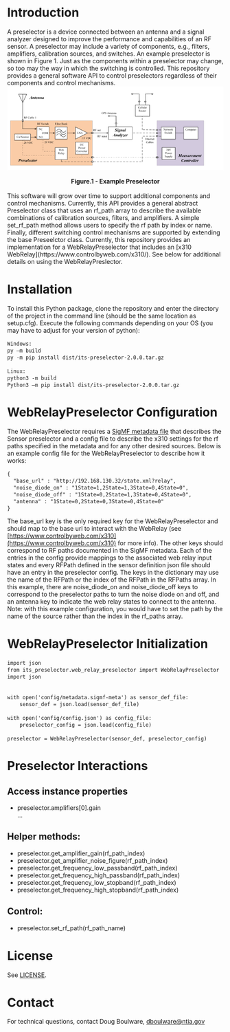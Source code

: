 # Introduction
A preselector is a device connected between an antenna and a signal analyzer 
designed to improve the performance and capabilities of an RF sensor. 
A preselector may include a variety of components, e.g., filters, amplifiers, 
calibration sources, and switches. An example preselector is shown in Figure 1. Just as the components within a preselector may change, so too may the way in which 
the switching is controlled. This repository provides a general software API to control preselectors 
regardless of their components and control mechanisms. 
![Preselector Diagram](/docs/img/preselector.png)
<figcaption align = "center"><b>Figure.1 - Example Preselector</b></figcaption>
<br>
This software will grow over time to support additional components and control mechanisms.
Currently, this API provides a general abstract Preselector class that uses an rf_path array to
describe the available combinations of calibration sources, filters, 
and amplifiers. A simple set_rf_path method allows users to specify the rf path by index or name. 
Finally, different switching control mechanisms are supported by extending the base Preseelctor class. 
Currently, this repository provides an implementation for a WebRelayPreselector that includes an [x310 WebRelay](https://www.controlbyweb.com/x310/). See below for additional details on using the WebRelayPreslector.  

# Installation 
To install this Python package, clone the repository and enter the directory of the project in the command line (should be the same location as setup.cfg). Execute the following commands depending on your OS (you may have to adjust for your version of python):
```
Windows:
py –m build 
py -m pip install dist/its-preselector-2.0.0.tar.gz 

Linux:
python3 -m build
Python3 –m pip install dist/its-preselector-2.0.0.tar.gz 

```
# WebRelayPreselector Configuration
The WebRelayPreselector requires a [SigMF metadata file](https://Github.com/NTIA/sigmf-ns-ntia) that describes the Sensor preselector and a config file to describe the x310 settings for the rf paths specified in the 
metadata and for any other desired sources. Below is an example config file for the WebRelayPreselector to describe how it works:
```
{
  "base_url" : "http://192.168.130.32/state.xml?relay",
  "noise_diode_on" : "1State=1,2State=1,3State=0,4State=0",
  "noise_diode_off" : "1State=0,2State=1,3State=0,4State=0",
  "antenna" : "1State=0,2State=0,3State=0,4State=0"
}
```

The base_url key is the only required key for the WebRelayPreselector and should map to the base url to interact with the WebRelay (see 
[https://www.controlbyweb.com/x310](https://www.controlbyweb.com/x310) for more info). The other keys should
correspond to RF paths documented in the SigMF metadata. Each of the entries in the 
config provide mappings to the associated web relay input states and every RFPath defined 
in the sensor definition json file should have an entry in the preselector config. The keys in the dictionary may use
the name of the RFPath or the index of the RFPath in the RFPaths array. 
In this example, there are noise_diode_on and noise_diode_off keys to correspond to the preselector paths to turn the noise diode on and off, and an antenna key to indicate the web relay states to connect to the antenna. 
Note: with this example configuration, you would have to set the path by the name of the source rather than the index in 
the rf_paths array.

# WebRelayPreselector Initialization
```
import json
from its_preselector.web_relay_preselector import WebRelayPreselector
import json


with open('config/metadata.sigmf-meta') as sensor_def_file:
    sensor_def = json.load(sensor_def_file)

with open('config/config.json') as config_file:
    preselector_config = json.load(config_file)

preselector = WebRelayPreselector(sensor_def, preselector_config)
```

# Preselector Interactions

## Access instance properties
<ul>
<li>preselector.amplifiers[0].gain</li>
<ii>...</ii>
</ul>

## Helper methods:
<ul>
<li>preselector.get_amplifier_gain(rf_path_index)</li>
<li>preselector.get_amplifier_noise_figure(rf_path_index)</li>
<li>preselector.get_frequency_low_passband(rf_path_index)</li>
<li>preselector.get_frequency_high_passband(rf_path_index)</li>
<li>preselector.get_frequency_low_stopband(rf_path_index)</li>
<li>preselector.get_frequency_high_stopband(rf_path_index)</li>
</ul>

## Control:
 <ul>
<li>preselector.set_rf_path(rf_path_name)</li>
</ul>

# License
See [LICENSE](LICENSE.md).

# Contact 
For technical questions, contact Doug Boulware, dboulware@ntia.gov


